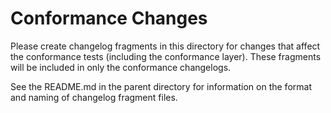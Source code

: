 # Conformance Changes

Please create changelog fragments in this directory for changes that affect the
conformance tests (including the conformance layer). These fragments will be
included in only the conformance changelogs.

See the README.md in the parent directory for information on the format and
naming of changelog fragment files.
